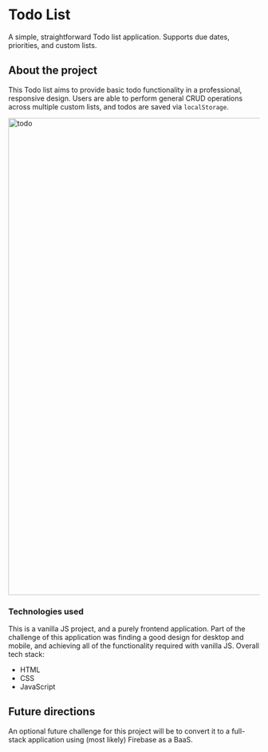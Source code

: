 # Todo List

A simple, straightforward Todo list application. Supports due dates, priorities, and custom lists.

## About the project

This Todo list aims to provide basic todo functionality in a professional, responsive design. Users are able to perform general CRUD operations across multiple custom lists, and todos are saved via `localStorage`. 

<img width="955" alt="todo" src="https://user-images.githubusercontent.com/59184832/167133322-078c4826-1dc9-412f-9473-d0da268b2ea2.png">

### Technologies used
This is a vanilla JS project, and a purely frontend application. Part of the challenge of this application was finding a good design for desktop and mobile, and achieving all of the functionality required with vanilla JS. Overall tech stack:

* HTML
* CSS
* JavaScript

## Future directions

An optional future challenge for this project will be to convert it to a full-stack application using (most likely) Firebase as a BaaS. 
